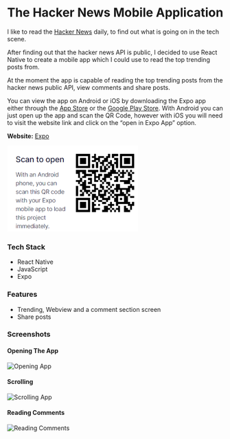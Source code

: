 # The Hacker News Mobile Application

I like to read the [Hacker News](https://news.ycombinator.com/) daily, to find out what is going on in the tech scene.

After finding out that the hacker news API is public, I decided to use React Native to create a mobile app which I could use to read the top trending posts from.

At the moment the app is capable of reading the top trending posts from the hacker news public API, view comments and share posts.

You can view the app on Android or iOS by downloading the Expo app either through the [App Store](https://itunes.apple.com/app/apple-store/id982107779) or the [Google Play Store](https://play.google.com/store/apps/details?id=host.exp.exponent&referrer=www). With Android you can just open up the app and scan the QR Code, however with iOS you will need to visit the website link and click on the “open in Expo App” option.

<b>Website:</b> [Expo](https://expo.io/@bitvivaz/projects/trending-hacker-news) 

<img src="/screenshots/qrCode.png" height="200" />

### Tech Stack

- React Native
- JavaScript
- Expo

### Features

- Trending, Webview and a comment section screen
- Share posts

### Screenshots

#### Opening The App
![Opening App](screenshots/OpeningApp.gif)
#### Scrolling
![Scrolling App](screenshots/ScrollingApp.gif)
#### Reading Comments
![Reading Comments](screenshots/ReadingComments.gif)
